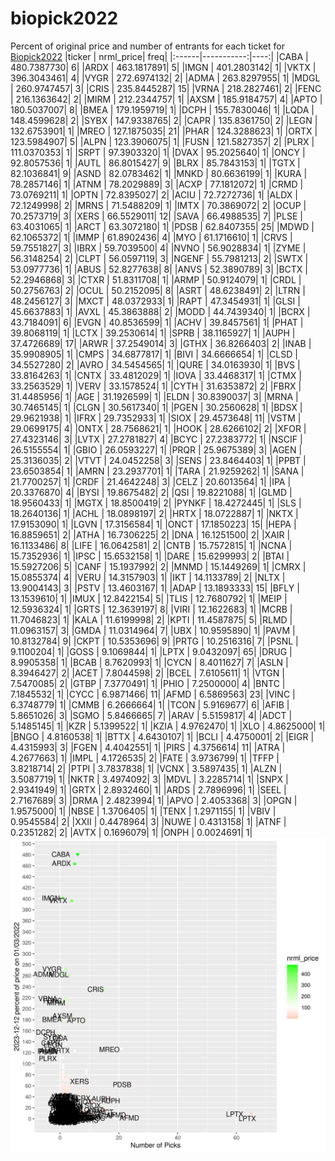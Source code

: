 # biopick2022
Percent of original price and number of entrants for each ticket for [Biopick2022](https://twitter.com/hashtag/Biopick2022)
|ticker |  nrml_price| freq|
|:------|-----------:|----:|
|CABA   | 480.7387730|    6|
|ARDX   | 463.1817891|    5|
|IMGN   | 401.2803142|    1|
|VKTX   | 396.3043461|    4|
|VYGR   | 272.6974132|    2|
|ADMA   | 263.8297955|    1|
|MDGL   | 260.9747457|    3|
|CRIS   | 235.8445287|   15|
|VRNA   | 218.2827461|    2|
|FENC   | 216.1363642|    2|
|MIRM   | 212.2344757|    1|
|AXSM   | 185.9184757|    4|
|APTO   | 180.5037007|    8|
|BMEA   | 179.1959719|    1|
|DCPH   | 155.7830046|    1|
|LQDA   | 148.4599628|    2|
|SYBX   | 147.9338765|    2|
|CAPR   | 135.8361750|    2|
|LEGN   | 132.6753901|    1|
|MREO   | 127.1875035|   21|
|PHAR   | 124.3288623|    1|
|ORTX   | 123.5984907|    5|
|ALPN   | 123.3906075|    1|
|FUSN   | 121.5827357|    2|
|PLRX   | 111.0370353|    1|
|SRPT   |  97.3903320|    1|
|DVAX   |  95.2025640|    1|
|ONCY   |  92.8057536|    1|
|AUTL   |  86.8015427|    9|
|BLRX   |  85.7843153|    1|
|TGTX   |  82.1036841|    9|
|ASND   |  82.0783462|    1|
|MNKD   |  80.6636199|    1|
|KURA   |  78.2857146|    1|
|ATNM   |  78.2029889|    3|
|ACXP   |  77.1812072|    1|
|CRMD   |  73.0769211|    1|
|OPTN   |  72.8395027|    2|
|ACIU   |  72.7272736|    1|
|ALDX   |  72.1249998|    2|
|MRNS   |  71.5488209|    1|
|IMTX   |  70.3869072|    2|
|OCUP   |  70.2573719|    3|
|XERS   |  66.5529011|   12|
|SAVA   |  66.4988535|    7|
|PLSE   |  63.4031065|    1|
|ARCT   |  63.3072180|    1|
|PDSB   |  62.8407355|   25|
|MDWD   |  62.1065372|    1|
|IMMP   |  61.8902436|    4|
|MYO    |  61.1716610|    1|
|CRVS   |  59.7551827|    3|
|IBRX   |  59.7039500|    4|
|NVNO   |  56.9028834|    1|
|ZYME   |  56.3148254|    2|
|CLPT   |  56.0597119|    3|
|NGENF  |  55.7981213|    2|
|SWTX   |  53.0977736|    1|
|ABUS   |  52.8277638|    8|
|ANVS   |  52.3890789|    3|
|BCTX   |  52.2946868|    3|
|CTXR   |  51.8311708|    1|
|ARMP   |  50.9124079|    1|
|CRDL   |  50.2756763|    2|
|OCUL   |  50.2152095|    8|
|ASRT   |  48.6238491|    2|
|LTRN   |  48.2456127|    3|
|MXCT   |  48.0372933|    1|
|RAPT   |  47.3454931|    1|
|GLSI   |  45.6637883|    1|
|AVXL   |  45.3863888|    2|
|MODD   |  44.7439340|    1|
|BCRX   |  43.7184091|    6|
|EVGN   |  40.8536599|    1|
|ACHV   |  39.8457561|    1|
|PHAT   |  39.8068119|    1|
|LCTX   |  39.2530614|    1|
|SPRB   |  38.1165927|    1|
|AUPH   |  37.4726689|   17|
|ARWR   |  37.2549014|    3|
|GTHX   |  36.8266403|    2|
|INAB   |  35.9908905|    1|
|CMPS   |  34.6877817|    1|
|BIVI   |  34.6666654|    1|
|CLSD   |  34.5527280|    2|
|AVRO   |  34.5454565|    1|
|QURE   |  34.0163930|    1|
|BVS    |  33.8164263|    1|
|CNTX   |  33.4812029|    1|
|IOVA   |  33.4468317|    1|
|CTMX   |  33.2563529|    1|
|VERV   |  33.1578524|    1|
|CYTH   |  31.6353872|    2|
|FBRX   |  31.4485956|    1|
|AGE    |  31.1926599|    1|
|ELDN   |  30.8390037|    3|
|MRNA   |  30.7465145|    1|
|CLGN   |  30.5617340|    1|
|PGEN   |  30.2560628|    1|
|BDSX   |  29.9621938|    1|
|IFRX   |  29.7352933|    1|
|SIOX   |  29.4573648|   11|
|VSTM   |  29.0699175|    4|
|ONTX   |  28.7568621|    1|
|HOOK   |  28.6266102|    2|
|XFOR   |  27.4323146|    3|
|LVTX   |  27.2781827|    4|
|BCYC   |  27.2383772|    1|
|NSCIF  |  26.5155554|    1|
|GBIO   |  26.0593227|    1|
|PRQR   |  25.9675389|    3|
|AGEN   |  25.3136035|    2|
|VTVT   |  24.0452258|    3|
|SENS   |  23.8464403|    1|
|PPBT   |  23.6503854|    1|
|AMRN   |  23.2937701|    1|
|TARA   |  21.9259262|    1|
|SANA   |  21.7700257|    1|
|CRDF   |  21.4642248|    3|
|CELZ   |  20.6013564|    1|
|IPA    |  20.3376870|    4|
|BYSI   |  19.8675482|    2|
|QSI    |  19.8221088|    1|
|GLMD   |  18.9560433|    1|
|MGTX   |  18.8500419|    2|
|PYNKF  |  18.4272445|    1|
|SLS    |  18.2640136|    1|
|ACHL   |  18.0898197|    2|
|HRTX   |  18.0722887|    1|
|NKTX   |  17.9153090|    1|
|LGVN   |  17.3156584|    1|
|ONCT   |  17.1850223|   15|
|HEPA   |  16.8859651|    2|
|ATHA   |  16.7306225|    2|
|DNA    |  16.1251500|    2|
|XAIR   |  16.1133486|    8|
|LIFE   |  16.0642581|    2|
|CNTB   |  15.7572815|    1|
|NCNA   |  15.7352936|    1|
|IPSC   |  15.6532158|    1|
|DARE   |  15.6299993|    2|
|BTAI   |  15.5927206|    5|
|CANF   |  15.1937992|    2|
|MNMD   |  15.1449269|    1|
|CMRX   |  15.0855374|    4|
|VERU   |  14.3157903|    1|
|IKT    |  14.1133789|    2|
|NLTX   |  13.9004143|    3|
|PSTV   |  13.4603167|    1|
|ADAP   |  13.1893333|   15|
|BFLY   |  13.1539610|    1|
|IMUX   |  12.8422154|    5|
|TLIS   |  12.7680792|    1|
|MEIP   |  12.5936324|    1|
|GRTS   |  12.3639197|    8|
|VIRI   |  12.1622683|    1|
|MCRB   |  11.7046823|    1|
|KALA   |  11.6199998|    2|
|KPTI   |  11.4587875|    5|
|RLMD   |  11.0963157|    3|
|GMDA   |  11.0314964|    7|
|UBX    |  10.9595890|    1|
|PAVM   |  10.8132784|    9|
|CKPT   |  10.5353696|    9|
|PRTG   |  10.2516316|    7|
|PSNL   |   9.1100204|    1|
|GOSS   |   9.1069844|    1|
|LPTX   |   9.0432097|   65|
|DRUG   |   8.9905358|    1|
|BCAB   |   8.7620993|    1|
|CYCN   |   8.4011627|    7|
|ASLN   |   8.3946427|    2|
|ACET   |   7.8044598|    2|
|BCEL   |   7.6105611|    1|
|VTGN   |   7.5470085|    2|
|GTBP   |   7.3770491|    1|
|PHIO   |   7.2500000|    4|
|BNTC   |   7.1845532|    1|
|CYCC   |   6.9871466|   11|
|AFMD   |   6.5869563|   23|
|VINC   |   6.3748779|    1|
|CMMB   |   6.2666664|    1|
|TCON   |   5.9169677|    6|
|AFIB   |   5.8651026|    3|
|SGMO   |   5.8466665|    7|
|ARAV   |   5.5159817|    4|
|ADCT   |   5.1485145|    1|
|KZR    |   5.1399522|    1|
|KZIA   |   4.9762470|    1|
|XLO    |   4.8625000|    1|
|BNGO   |   4.8160538|    1|
|BTTX   |   4.6430107|    1|
|BCLI   |   4.4750001|    2|
|EIGR   |   4.4315993|    3|
|FGEN   |   4.4042551|    1|
|PIRS   |   4.3756614|   11|
|ATRA   |   4.2677663|    1|
|IMPL   |   4.1726535|    2|
|FATE   |   3.9736799|    1|
|TFFP   |   3.8218714|    2|
|PTPI   |   3.7837838|    1|
|VCNX   |   3.5897435|    1|
|ALZN   |   3.5087719|    1|
|NKTR   |   3.4974092|    3|
|MDVL   |   3.2285714|    1|
|SNPX   |   2.9341949|    1|
|GRTX   |   2.8932460|    1|
|ARDS   |   2.7896996|    1|
|SEEL   |   2.7167689|    3|
|DRMA   |   2.4823994|    1|
|APVO   |   2.4053368|    3|
|OPGN   |   1.9575000|    1|
|NBSE   |   1.3706405|    1|
|TENX   |   1.2971155|    1|
|VBIV   |   0.9545584|    2|
|XXII   |   0.4478964|    3|
|NUWE   |   0.4313158|    1|
|ATNF   |   0.2351282|    2|
|AVTX   |   0.1696079|    1|
|ONPH   |   0.0024691|    1|
![retvspicks](biopicks.png?raw=true)
